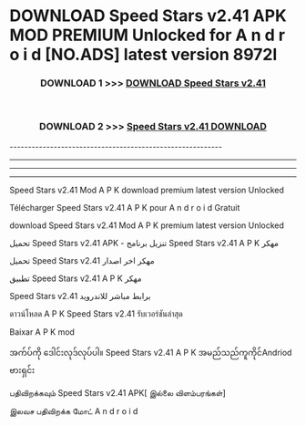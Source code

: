 # DOWNLOAD Speed Stars v2.41 APK MOD PREMIUM Unlocked for A n d r o i d [NO.ADS] latest version 8972l 



<div align="center">

<h3>DOWNLOAD 1 >>> <a href="https://getmod2.web.app/?judul=Speed Stars v2.41">DOWNLOAD Speed Stars v2.41</a></h3><br>

<h3>DOWNLOAD 2 >>> <a href="https://getmod2.web.app/?judul=Speed Stars v2.41">Speed Stars v2.41 DOWNLOAD </a></h3>

</div>
----------------------------------------------------------

----------------------------------------------------------

----------------------------------------------------------

----------------------------------------------------------

Speed Stars v2.41 Mod A P K download premium latest version Unlocked

Télécharger Speed Stars v2.41 A P K pour A n d r o i d Gratuit

download Speed Stars v2.41 Mod A P K premium latest version Unlocked

تحميل Speed Stars v2.41 APK - تنزيل برنامج Speed Stars v2.41 A P K مهكر

تحميل Speed Stars v2.41 مهكر اخر اصدار

تطبيق Speed Stars v2.41 A P K مهكر

Speed Stars v2.41 برابط مباشر للاندرويد

ดาวน์โหลด A P K Speed Stars v2.41 รับเวอร์ชันล่าสุด

Baixar A P K mod

အက်ပ်ကို ဒေါင်းလုဒ်လုပ်ပါ။ Speed Stars v2.41 A P K အမည်သည်ကူကိုင်Andriod ဗားရှင်း

பதிவிறக்கவும் Speed Stars v2.41 APK[ இல்லை விளம்பரங்கள்] 
 
இலவச பதிவிறக்க மோட் A n d r o i d



